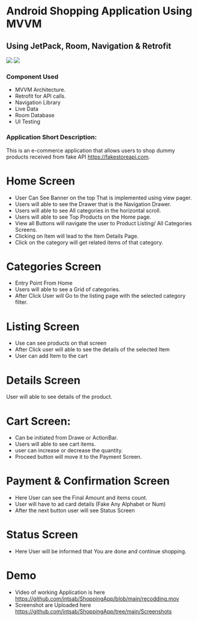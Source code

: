 # Android Shopping Application Using MVVM

## Using JetPack, Room, Navigation & Retrofit
![](https://img.shields.io/badge/android-Kotlin-yellowgreen) ![](https://img.shields.io/badge/Dependency%20Injection%20-Dagger-blue)

### Component Used
- MVVM Architecture.
- Retrofit for API calls.
- Navigation Library
- Live Data
- Room Database
- UI Testing

### Application Short Description:
 This is an e-commerce application that allows users to shop dummy products received from fake API https://fakestoreapi.com.

# Home Screen
- User Can See Banner on the top That is implemented using view pager.
- Users will able to see the Drawer that is the Navigation Drawer.
- Users will able to see All categories in the horizontal scroll.
- Users will able to see Top Products on the Home page.
- View all Buttons will navigate the user to Product Listing/ All Categories Screens.
- Clicking on Item will lead to the Item Details Page.
- Click on the category will get related items of that category.
# Categories Screen
- Entry Point From Home
- Users will able to see a Grid of categories.
- After Click User will Go to the listing page with the selected category filter.
# Listing Screen
- Use can see products on that screen 
- After Click user will able to see the details of the selected Item
- User can add Item to the cart
# Details Screen
User will able to see details of the product.
# Cart Screen:
- Can be initiated from Drawe or ActionBar.
- Users will able to see cart items.
- user can increase or decrease the quantity.
- Proceed button will move it to the Payment Screen.
# Payment & Confirmation Screen
- Here User can see the Final Amount and items count.
- User will have to ad card details (Fake Any Alphabet or Num)
- After the next button user will see Status Screen
# Status Screen
- Here User will be informed that You are done and continue shopping.

# Demo
- Video of working Application is here https://github.com/intsab/ShoppingApp/blob/main/recodding.mov 
- Screenshot are Uploaded here https://github.com/intsab/ShoppingApp/tree/main/Screenshots
